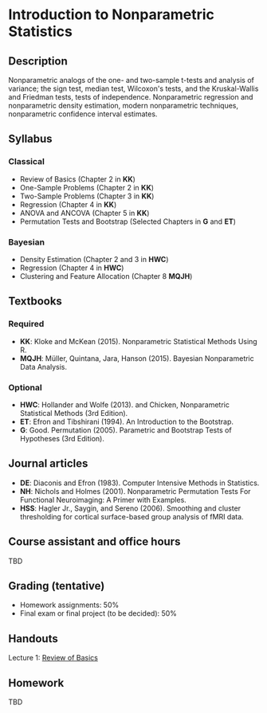 # Introduction to Nonparametric Statistics

## Description
Nonparametric analogs of the one- and two-sample t-tests and analysis of variance; the sign test, median test, Wilcoxon's tests, and the Kruskal-Wallis and Friedman tests, tests of independence. Nonparametric regression and nonparametric density estimation, modern nonparametric techniques, nonparametric confidence interval estimates.

## Syllabus
### Classical
* Review of Basics (Chapter 2 in **KK**)
* One-Sample Problems (Chapter 2 in **KK**)
* Two-Sample Problems (Chapter 3 in **KK**)
* Regression (Chapter 4 in **KK**)
* ANOVA and ANCOVA (Chapter 5 in **KK**)
* Permutation Tests and Bootstrap (Selected Chapters in **G** and **ET**)
### Bayesian
* Density Estimation (Chapter 2 and 3 in **HWC**)
* Regression (Chapter 4 in **HWC**)
* Clustering and Feature Allocation (Chapter 8 **MQJH**)

## Textbooks
### Required
* **KK**: Kloke and McKean (2015). Nonparametric Statistical Methods Using R.
* **MQJH**: Müller, Quintana, Jara, Hanson (2015). Bayesian Nonparametric Data Analysis.
### Optional
* **HWC**: Hollander and Wolfe (2013). and Chicken, Nonparametric Statistical Methods (3rd Edition).
* **ET**: Efron and Tibshirani (1994). An Introduction to the Bootstrap.
* **G**: Good. Permutation (2005). Parametric and Bootstrap Tests of Hypotheses (3rd Edition).

## Journal articles
* **DE**: Diaconis and Efron (1983). Computer Intensive Methods in Statistics.
* **NH**: Nichols and Holmes (2001). Nonparametric Permutation Tests For Functional Neuroimaging: A Primer with Examples.
* **HSS**: Hagler Jr., Saygin, and Sereno (2006). Smoothing and cluster thresholding for cortical surface-based group analysis of fMRI data.

## Course assistant and office hours
TBD

## Grading (tentative)
* Homework assignments: 50%
* Final exam or final project (to be decided): 50%

## Handouts
Lecture 1: [Review of Basics](Lecture1/Slides.pdf)

## Homework
TBD
